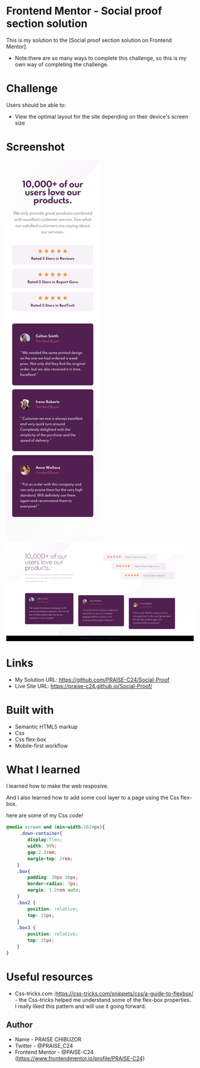 
#  Frontend Mentor - Social proof section solution

This is my solution to the [Social proof section solution on Frontend Mentor].

* Note:there are so many ways to complete this challenge, so this is my own way of completing the challenge.

# Challenge

Users should be able to:

- View the optimal layout for the site depending on their device's screen size

# Screenshot

![](./design/mobile-design.jpg)
![](./design/screenshot.png)

# Links

- My Solution URL: https://github.com/PRAISE-C24/Social-Proof
- Live Site URL: https://praise-c24.github.io/Social-Proof/

# Built with

- Semantic HTML5 markup
- Css
- Css flex-box
- Mobile-first workflow


# What I learned
I learned how to make the web resposive.

And I also learned how to add some cool layer to a page using the Css flex-box.

here are some of my Css code!
```css
@media screen and (min-width:1024px){
     .down-container{
        display:flex;
        width: 80%;
        gap:2.2rem;
        margin-top: 2rem;
    }
    .box{
        padding: 30px 30px;
        border-radius: 7px;
        margin: 1.2rem auto;
    }
    .box2 {
        position: relative;
        top: 15px;
    }
    .box3 {
        position: relative;
        top: 35px;
    }
}
```

# Useful resources

- Css-tricks.com :https://css-tricks.com/snippets/css/a-guide-to-flexbox/ - the Css-tricks helped me understand some of the flex-box properties. I really liked this pattern and will use it going forward.

## Author

- Name - PRAISE CHIBUZOR
- Twitter - @PRAISE_C24
- Frontend Mentor - @PAISE-C24 (https://www.frontendmentor.io/profile/PRAISE-C24)


